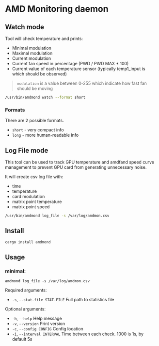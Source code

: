 # AMD Monitoring daemon

## Watch mode

Tool will check temperature and prints:

* Minimal modulation
* Maximal modulation
* Current modulation
* Current fan speed in percentage (PWD / PWD MAX * 100) 
* Current value of each temperature sensor (typically temp1_input is which should be observed)

> `modulation` is a value between 0-255 which indicate how fast fan should be moving

```bash
/usr/bin/amdmond watch --format short
```

### Formats

There are 2 possible formats.

* `short` - very compact info
* `long` - more human-readable info 

## Log File mode

This tool can be used to track GPU temperature and amdfand speed curve management to prevent GPU card from generating
unnecessary noise.

It will create csv log file with:

* time
* temperature
* card modulation
* matrix point temperature
* matrix point speed

```bash
/usr/bin/amdmond log_file -s /var/log/amdmon.csv
```

## Install

```bash
cargo install amdmond
```

## Usage

### minimal:

```
amdmond log_file -s /var/log/amdmon.csv
```

Required arguments:

* `-s`, `--stat-file STAT-FILE`  Full path to statistics file

Optional arguments:

* `-h`, `--help`                 Help message
* `-v`, `--version`              Print version
* `-c`, `--config CONFIG`        Config location
* `-i`, `--interval INTERVAL`    Time between each check. 1000 is 1s, by default 5s
